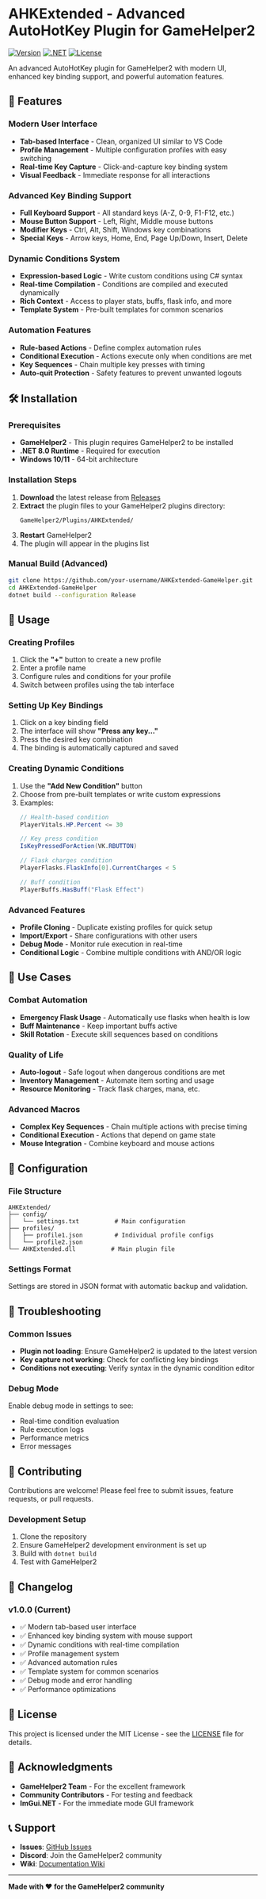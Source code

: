 # AHKExtended - Advanced AutoHotKey Plugin for GameHelper2

[![Version](https://img.shields.io/badge/version-1.0.0-blue.svg)](https://github.com/your-username/AHKExtended-GameHelper/releases)
[![.NET](https://img.shields.io/badge/.NET-8.0-purple.svg)](https://dotnet.microsoft.com/download/dotnet/8.0)
[![License](https://img.shields.io/badge/license-MIT-green.svg)](LICENSE)

An advanced AutoHotKey plugin for GameHelper2 with modern UI, enhanced key binding support, and powerful automation features.

## 🚀 Features

### Modern User Interface
- **Tab-based Interface** - Clean, organized UI similar to VS Code
- **Profile Management** - Multiple configuration profiles with easy switching
- **Real-time Key Capture** - Click-and-capture key binding system
- **Visual Feedback** - Immediate response for all interactions

### Advanced Key Binding Support
- **Full Keyboard Support** - All standard keys (A-Z, 0-9, F1-F12, etc.)
- **Mouse Button Support** - Left, Right, Middle mouse buttons
- **Modifier Keys** - Ctrl, Alt, Shift, Windows key combinations
- **Special Keys** - Arrow keys, Home, End, Page Up/Down, Insert, Delete

### Dynamic Conditions System
- **Expression-based Logic** - Write custom conditions using C# syntax
- **Real-time Compilation** - Conditions are compiled and executed dynamically
- **Rich Context** - Access to player stats, buffs, flask info, and more
- **Template System** - Pre-built templates for common scenarios

### Automation Features
- **Rule-based Actions** - Define complex automation rules
- **Conditional Execution** - Actions execute only when conditions are met
- **Key Sequences** - Chain multiple key presses with timing
- **Auto-quit Protection** - Safety features to prevent unwanted logouts

## 🛠️ Installation

### Prerequisites
- **GameHelper2** - This plugin requires GameHelper2 to be installed
- **.NET 8.0 Runtime** - Required for execution
- **Windows 10/11** - 64-bit architecture

### Installation Steps
1. **Download** the latest release from [Releases](https://github.com/your-username/AHKExtended-GameHelper/releases)
2. **Extract** the plugin files to your GameHelper2 plugins directory:
   ```
   GameHelper2/Plugins/AHKExtended/
   ```
3. **Restart** GameHelper2
4. The plugin will appear in the plugins list

### Manual Build (Advanced)
```bash
git clone https://github.com/your-username/AHKExtended-GameHelper.git
cd AHKExtended-GameHelper
dotnet build --configuration Release
```

## 📖 Usage

### Creating Profiles
1. Click the **"+"** button to create a new profile
2. Enter a profile name
3. Configure rules and conditions for your profile
4. Switch between profiles using the tab interface

### Setting Up Key Bindings
1. Click on a key binding field
2. The interface will show **"Press any key..."**
3. Press the desired key combination
4. The binding is automatically captured and saved

### Creating Dynamic Conditions
1. Use the **"Add New Condition"** button
2. Choose from pre-built templates or write custom expressions
3. Examples:
   ```csharp
   // Health-based condition
   PlayerVitals.HP.Percent <= 30
   
   // Key press condition
   IsKeyPressedForAction(VK.RBUTTON)
   
   // Flask charges condition
   PlayerFlasks.FlaskInfo[0].CurrentCharges < 5
   
   // Buff condition
   PlayerBuffs.HasBuff("Flask Effect")
   ```

### Advanced Features
- **Profile Cloning** - Duplicate existing profiles for quick setup
- **Import/Export** - Share configurations with other users
- **Debug Mode** - Monitor rule execution in real-time
- **Conditional Logic** - Combine multiple conditions with AND/OR logic

## 🎯 Use Cases

### Combat Automation
- **Emergency Flask Usage** - Automatically use flasks when health is low
- **Buff Maintenance** - Keep important buffs active
- **Skill Rotation** - Execute skill sequences based on conditions

### Quality of Life
- **Auto-logout** - Safe logout when dangerous conditions are met
- **Inventory Management** - Automate item sorting and usage
- **Resource Monitoring** - Track flask charges, mana, etc.

### Advanced Macros
- **Complex Key Sequences** - Chain multiple actions with precise timing
- **Conditional Execution** - Actions that depend on game state
- **Mouse Integration** - Combine keyboard and mouse actions

## 🔧 Configuration

### File Structure
```
AHKExtended/
├── config/
│   └── settings.txt          # Main configuration
├── profiles/
│   ├── profile1.json         # Individual profile configs
│   └── profile2.json
└── AHKExtended.dll          # Main plugin file
```

### Settings Format
Settings are stored in JSON format with automatic backup and validation.

## 🐛 Troubleshooting

### Common Issues
- **Plugin not loading**: Ensure GameHelper2 is updated to the latest version
- **Key capture not working**: Check for conflicting key bindings
- **Conditions not executing**: Verify syntax in the dynamic condition editor

### Debug Mode
Enable debug mode in settings to see:
- Real-time condition evaluation
- Rule execution logs
- Performance metrics
- Error messages

## 🤝 Contributing

Contributions are welcome! Please feel free to submit issues, feature requests, or pull requests.

### Development Setup
1. Clone the repository
2. Ensure GameHelper2 development environment is set up
3. Build with `dotnet build`
4. Test with GameHelper2

## 📝 Changelog

### v1.0.0 (Current)
- ✅ Modern tab-based user interface
- ✅ Enhanced key binding system with mouse support
- ✅ Dynamic conditions with real-time compilation
- ✅ Profile management system
- ✅ Advanced automation rules
- ✅ Template system for common scenarios
- ✅ Debug mode and error handling
- ✅ Performance optimizations

## 📄 License

This project is licensed under the MIT License - see the [LICENSE](LICENSE) file for details.

## 🙏 Acknowledgments

- **GameHelper2 Team** - For the excellent framework
- **Community Contributors** - For testing and feedback
- **ImGui.NET** - For the immediate mode GUI framework

## 📞 Support

- **Issues**: [GitHub Issues](https://github.com/your-username/AHKExtended-GameHelper/issues)
- **Discord**: Join the GameHelper2 community
- **Wiki**: [Documentation Wiki](https://github.com/your-username/AHKExtended-GameHelper/wiki)

---

**Made with ❤️ for the GameHelper2 community**